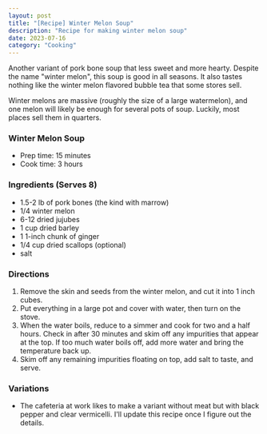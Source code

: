 ```yaml
---
layout: post
title: "[Recipe] Winter Melon Soup"
description: "Recipe for making winter melon soup"
date: 2023-07-16
category: "Cooking"
---
```


Another variant of pork bone soup that less sweet and more hearty. Despite the name "winter melon", this soup is good in all seasons. It also tastes nothing like the winter melon flavored bubble tea that some stores sell.

Winter melons are massive (roughly the size of a large watermelon), and one melon will likely be enough for several pots of soup. Luckily, most places sell them in quarters. 

<!-- more -->

### Winter Melon Soup
- Prep time: 15 minutes
- Cook time: 3 hours

### Ingredients (Serves 8)
- 1.5-2 lb of pork bones (the kind with marrow)
- 1/4 winter melon
- 6-12 dried jujubes
- 1 cup dried barley
- 1 1-inch chunk of ginger
- 1/4 cup dried scallops (optional)
- salt

### Directions
1. Remove the skin and seeds from the winter melon, and cut it into 1 inch cubes.
2. Put everything in a large pot and cover with water, then turn on the stove.
3. When the water boils, reduce to a simmer and cook for two and a half hours. Check in after 30 minutes and skim off any impurities that appear at the top. If too much water boils off, add more water and bring the temperature back up.
4. Skim off any remaining impurities floating on top, add salt to taste, and serve.

### Variations
- The cafeteria at work likes to make a variant without meat but with black pepper and clear vermicelli. I'll update this recipe once I figure out the details.
